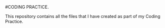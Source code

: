 #CODING PRACTICE.

This repository contains all the files that I have created as part of my Coding Practice.  